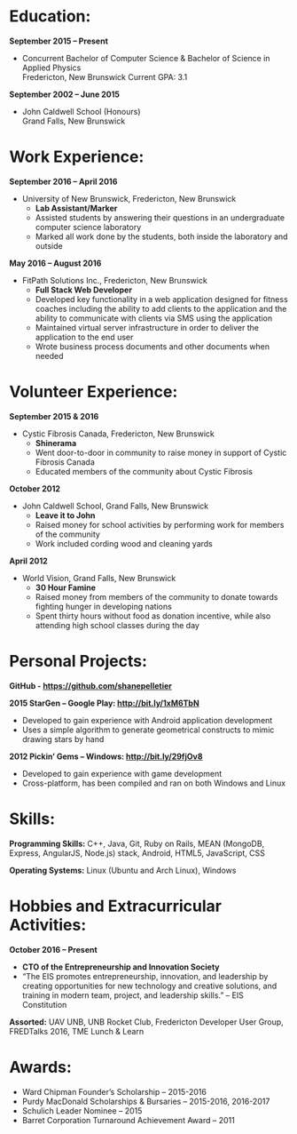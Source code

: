 # Education:
 
**September 2015 – Present**

- Concurrent Bachelor of Computer Science & Bachelor of Science in Applied Physics
  <br>Fredericton, New Brunswick  Current GPA: 3.1
 
**September 2002 – June 2015**  

- John Caldwell School (Honours)
  <br>Grand Falls, New Brunswick

# Work Experience:
 
**September 2016 – April 2016** 

- University of New Brunswick, Fredericton, New Brunswick
  - **Lab Assistant/Marker**
  - Assisted students by answering their questions in an undergraduate computer science laboratory
  - Marked all work done by the students, both inside the laboratory and outside 
 
**May 2016 – August 2016**

- FitPath Solutions Inc., Fredericton, New Brunswick
  - **Full Stack Web Developer**
  - Developed key functionality in a web application designed for fitness coaches including the ability to add clients to the application and the ability to communicate with clients via SMS using the application
  - Maintained virtual server infrastructure in order to deliver the application to the end user
  - Wrote business process documents and other documents when needed

# Volunteer Experience:
 
**September 2015 & 2016** 

- Cystic Fibrosis Canada, Fredericton, New Brunswick
  - **Shinerama** 
  - Went door-to-door in community to raise money in support of Cystic Fibrosis Canada
  - Educated members of the community about Cystic Fibrosis 
 
**October 2012**

- John Caldwell School, Grand Falls, New Brunswick      
  - **Leave it to John**
  - Raised money for school activities by performing work for members of the community
  - Work included cording wood and cleaning yards 
 
**April 2012**  

- World Vision, Grand Falls, New Brunswick      
  - **30 Hour Famine**
  - Raised money from members of the community to donate towards fighting hunger in developing nations
  - Spent thirty hours without food as donation incentive, while also attending high school classes during the day 
  
# Personal Projects:
**GitHub - https://github.com/shanepelletier** 
 
**2015     StarGen – Google Play: http://bit.ly/1xM6TbN**

- Developed to gain experience with Android application development
- Uses a simple algorithm to generate geometrical constructs to mimic drawing stars by hand 
 
**2012     Pickin’ Gems – Windows: http://bit.ly/29fjOv8**

- Developed to gain experience with game development
- Cross-platform, has been compiled and ran on both Windows and Linux

# Skills:
 
**Programming Skills:** C++, Java, Git, Ruby on Rails, MEAN (MongoDB, Express, AngularJS, Node.js) stack, Android, HTML5, JavaScript, CSS 
 
**Operating Systems:** Linux (Ubuntu and Arch Linux), Windows 
 
# Hobbies and Extracurricular Activities:
 
**October 2016 – Present**

- **CTO of the Entrepreneurship and Innovation Society**
- “The EIS promotes entrepreneurship, innovation, and leadership by creating opportunities for new technology and creative solutions, and training in modern team, project, and leadership skills.” – EIS Constitution 
 
**Assorted:** UAV UNB, UNB Rocket Club, Fredericton Developer User Group, FREDTalks 2016, TME Lunch & Learn 
 
# Awards:

- Ward Chipman Founder’s Scholarship – 2015-2016
- Purdy MacDonald Scholarships & Bursaries – 2015-2016, 2016-2017
- Schulich Leader Nominee – 2015
- Barret Corporation Turnaround Achievement Award – 2011
